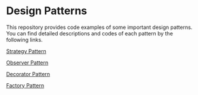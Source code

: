 # Design Patterns

This repository provides code examples of some important design patterns.
You can find detailed descriptions and codes of each pattern by the following links. 

[Strategy Pattern](https://github.com/fancyqlx/Design-Patterns/tree/master/src/main/java/fancyqlx/Strategy)

[Observer Pattern](./src/main/java/fancyqlx/Observer/)

[Decorator Pattern](./src/main/java/fancyqlx/Decorator/)

[Factory Pattern](./src/main/java/fancyqlx/Factory/)